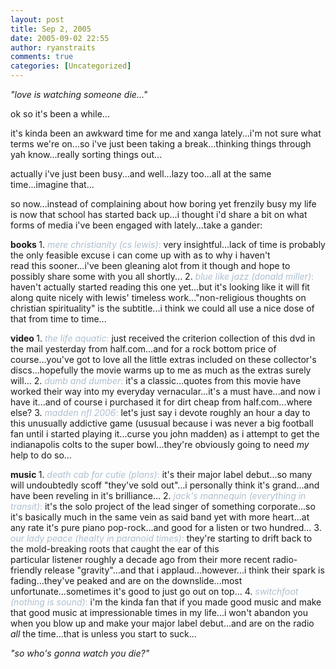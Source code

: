```yaml
---
layout: post
title: Sep 2, 2005
date: 2005-09-02 22:55
author: ryanstraits
comments: true
categories: [Uncategorized]
---
```

<em>"love is watching someone die..."</em>

ok so it's been a while...

it's kinda been an awkward time for me and xanga lately...i'm not sure what terms we're on...so i've just been taking a break...thinking things through yah know...really sorting things out...

actually i've just been busy...and well...lazy too...all at the same time...imagine that...

so now...instead of complaining about how boring yet frenzily busy my life is now that school has started back up...i thought i'd share a bit on what forms of media i've been engaged with lately...take a gander:

<strong>books
</strong>1. <span style="color:#afbfcf;"><em>mere christianity</em> <em>(cs lewis)</em>:</span> very insightful...lack of time is probably the only feasible excuse i can come up with as to why i haven't read this sooner...i've been gleaning alot from it though and hope to possibly share some with you all shortly...
2. <span style="color:#afbfcf;"><em>blue like jazz</em> <em>(donald miller)</em>:</span> haven't actually started reading this one yet...but it's looking like it will fit along quite nicely with lewis' timeless work..."non-religious thoughts on christian spirituality" is the subtitle...i think we could all use a nice dose of that from time to time...

<strong>video
</strong>1. <span style="color:#afbfcf;"><em>the life aquatic</em>:</span> just received the criterion collection of this dvd in the mail yesterday from half.com...and for a rock bottom price of course...you've got to love all the little extras included on these collector's discs...hopefully the movie warms up to me as much as the extras surely will...
2. <span style="color:#afbfcf;"><em>dumb and dumber</em>:</span> it's a classic...quotes from this movie have worked their way into my everyday vernacular...it's a must have...and now i have it...and of course i purchased it for dirt cheap from half.com...where else?
3. <em><span style="color:#afbfcf;">madden nfl 2006</span></em><span style="color:#afbfcf;">:</span> let's just say i devote roughly an hour a day to this unusually addictive game (ususual because i was never a big football fan until i started playing it...curse you john madden) as i attempt to get the indianapolis colts to the super bowl...they're obviously going to need <em>my</em> help to do so...

<strong>music
</strong>1. <span style="color:#afbfcf;"><em>death cab for cutie (plans)</em>:</span> it's their major label debut...so many will undoubtedly scoff "they've sold out"...i personally think it's grand...and have been reveling in it's brilliance...
2. <span style="color:#afbfcf;"><em>jack's mannequin (everything in transit)</em>:</span> it's the solo project of the lead singer of something corporate...so it's basically much in the same vein as said band yet with more heart...at any rate it's pure piano pop-rock...and good for a listen or two hundred...
3. <span style="color:#afbfcf;"><em>our lady peace (healty in paranoid times)</em>:</span> they're starting to drift back to the mold-breaking roots that caught the ear of this particular listener roughly a decade ago from their more recent radio-friendly release "gravity"...and that i applaud...however...i think their spark is fading...they've peaked and are on the downslide...most unfortunate...sometimes it's good to just go out on top...
4. <span style="color:#afbfcf;"><em>switchfoot (nothing is sound)</em>:</span> i'm the kinda fan that if you made good music and make that good music at impressionable times in my life...i won't abandon you when you blow up and make your major label debut...and are on the radio <em>all</em> the time...that is unless you start to suck...

<em>"so who's gonna watch you die?"</em>
